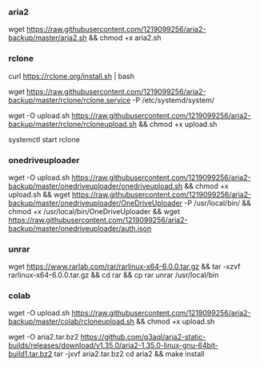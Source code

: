 ### aria2

wget https://raw.githubusercontent.com/1219099256/aria2-backup/master/aria2.sh && chmod +x aria2.sh

### rclone

curl https://rclone.org/install.sh | bash

wget https://raw.githubusercontent.com/1219099256/aria2-backup/master/rclone/rclone.service -P  /etc/systemd/system/

wget -O upload.sh https://raw.githubusercontent.com/1219099256/aria2-backup/master/rclone/rcloneupload.sh && chmod +x upload.sh

systemctl start rclone

### onedriveuploader

wget -O upload.sh https://raw.githubusercontent.com/1219099256/aria2-backup/master/onedriveuploader/onedriveupload.sh && chmod +x upload.sh && wget https://raw.githubusercontent.com/1219099256/aria2-backup/master/onedriveuploader/OneDriveUploader -P /usr/local/bin/ && chmod +x /usr/local/bin/OneDriveUploader && wget https://raw.githubusercontent.com/1219099256/aria2-backup/master/onedriveuploader/auth.json

### unrar

wget https://www.rarlab.com/rar/rarlinux-x64-6.0.0.tar.gz && tar -xzvf rarlinux-x64-6.0.0.tar.gz && cd rar && cp rar unrar /usr/local/bin

### colab

wget -O upload.sh https://raw.githubusercontent.com/1219099256/aria2-backup/master/colab/rcloneupload.sh && chmod +x upload.sh

wget -O aria2.tar.bz2 https://github.com/q3aql/aria2-static-builds/releases/download/v1.35.0/aria2-1.35.0-linux-gnu-64bit-build1.tar.bz2
tar -jxvf aria2.tar.bz2
cd aria2 && make install
